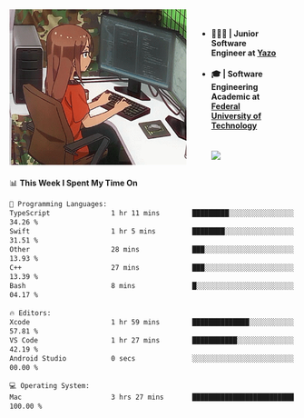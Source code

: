 
<body >
  <div style="display: flex; width: auto; margin-right: 30px ">
    <img align="right" width="312" height="274" style="padding-right:20px; " src="assets/umiko.gif" alt="Computer man" />
    <ul style="flex: 1;">
      <li><h4>🧑🏽‍💻 | Junior Software Engineer at <a href="https://www.yazo.com.br/">Yazo</a></h4></li>
      <li><h4>🎓 | Software Engineering Academic at <a href="http://www.utfpr.edu.br/">Federal University of Technology</a></h4></li>
      <br/>
      <a href="https://skillicons.dev">
        <img src="https://skillicons.dev/icons?i=ts,react,nodejs,go,swift,js,adonis,postgres,c,heroku,gradle,firebase,flutter,docker,aws,java,redis,kubernetes&theme=light&&perline=6 " />
      </a>
    </ul>  
    <br/>
  </div>
</body>


<!--START_SECTION:waka-->
📊 **This Week I Spent My Time On** 

```text
💬 Programming Languages: 
TypeScript               1 hr 11 mins        █████████░░░░░░░░░░░░░░░░   34.26 % 
Swift                    1 hr 5 mins         ████████░░░░░░░░░░░░░░░░░   31.51 % 
Other                    28 mins             ███░░░░░░░░░░░░░░░░░░░░░░   13.93 % 
C++                      27 mins             ███░░░░░░░░░░░░░░░░░░░░░░   13.39 % 
Bash                     8 mins              █░░░░░░░░░░░░░░░░░░░░░░░░   04.17 % 

🔥 Editors: 
Xcode                    1 hr 59 mins        ██████████████░░░░░░░░░░░   57.81 % 
VS Code                  1 hr 27 mins        ███████████░░░░░░░░░░░░░░   42.19 % 
Android Studio           0 secs              ░░░░░░░░░░░░░░░░░░░░░░░░░   00.00 % 

💻 Operating System: 
Mac                      3 hrs 27 mins       █████████████████████████   100.00 % 
```


<!--END_SECTION:waka-->

<!--
**danielr0d/danielr0d** is a ✨ _special_ ✨ repository because its `README.md` (this file) appears on your GitHub profile.

Here are some ideas to get you started:

- 🔭 I’m currently working on ...
- 🌱 I’m currently learning ...
- 👯 I’m looking to collaborate on ...
- 🤔 I’m looking for help with ...
- 💬 Ask me about ...
- 📫 How to reach me: ...
- 😄 Pronouns: ...
- ⚡ Fun fact: ...
-->
